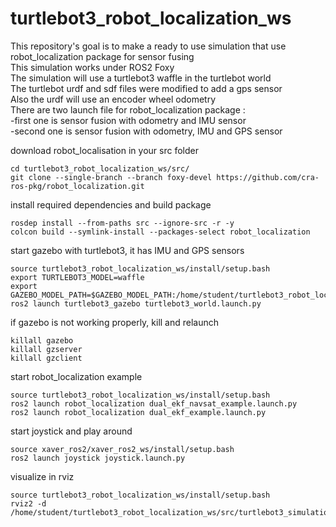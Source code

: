 # turtlebot3_robot_localization_ws

This repository's goal is to make a ready to use simulation that use robot_localization package for sensor fusing\
This simulation works under ROS2 Foxy\
The simulation will use a turtlebot3 waffle in the turtlebot world\
The turtlebot urdf and sdf files were modified to add a gps sensor\
Also the urdf will use an encoder wheel odometry\
There are two launch file for robot_localization package :\
-first one is sensor fusion with odometry and IMU sensor\
-second one is  sensor fusion with odometry, IMU and GPS sensor

download robot_localisation in your src folder
~~~
cd turtlebot3_robot_localization_ws/src/
git clone --single-branch --branch foxy-devel https://github.com/cra-ros-pkg/robot_localization.git
~~~

install required dependencies and build package
~~~
rosdep install --from-paths src --ignore-src -r -y
colcon build --symlink-install --packages-select robot_localization
~~~

start gazebo with turtlebot3, it has IMU and GPS sensors
~~~
source turtlebot3_robot_localization_ws/install/setup.bash
export TURTLEBOT3_MODEL=waffle
export GAZEBO_MODEL_PATH=$GAZEBO_MODEL_PATH:/home/student/turtlebot3_robot_localization_ws/src/turtlebot3_simulations/turtlebot3_gazebo/models
ros2 launch turtlebot3_gazebo turtlebot3_world.launch.py
~~~

if gazebo is not working properly, kill and relaunch
~~~
killall gazebo 
killall gzserver
killall gzclient
~~~

start robot_localization example
~~~
source turtlebot3_robot_localization_ws/install/setup.bash
ros2 launch robot_localization dual_ekf_navsat_example.launch.py
ros2 launch robot_localization dual_ekf_example.launch.py
~~~

start joystick and play around
~~~
source xaver_ros2/xaver_ros2_ws/install/setup.bash
ros2 launch joystick joystick.launch.py
~~~

visualize in rviz
~~~
source turtlebot3_robot_localization_ws/install/setup.bash
rviz2 -d /home/student/turtlebot3_robot_localization_ws/src/turtlebot3_simulations/turtlebot3_gazebo/rviz/tb3_gazebo_robot_localization.rviz
~~~

